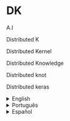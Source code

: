 # DK
A.I 

Distributed K

Distributed Kernel

Distributed Knowledge

Distributed knot

Distributed keras


<details>
    <summary>English</summary>


Data structure and intelligent network that supports intelligent algorithms and integrates them into a distributed evolutionary super intelligence that supports the Drayker ecosystem.


</details>

<details>
    <summary>Português</summary>


Estrutura de dados e rede inteligente, que dá suporte a algoritmos inteligentes e os integra formando uma super inteligência evolutiva de núcleo distribuído que dá suporte ao ecossistema da Drayker.


</details>

<details>
    <summary>Español</summary>


Estructura de datos y red inteligente que admite algoritmos inteligentes y los integra en una superinteligencia evolutiva distribuida que respalda el ecosistema Drayker.


</details>
